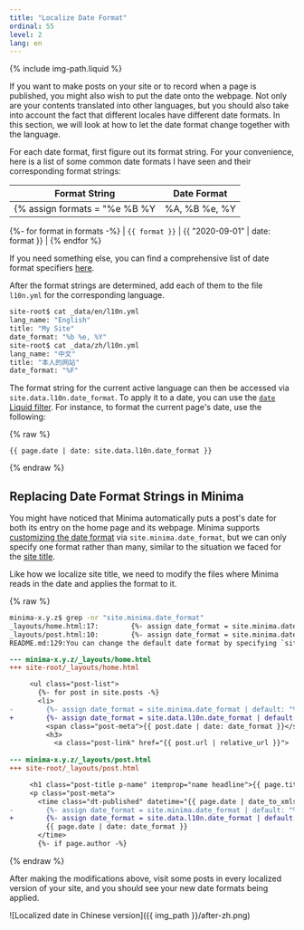 ```yaml
---
title: "Localize Date Format"
ordinal: 55
level: 2
lang: en
---
```

{% include img-path.liquid %}

If you want to make posts on your site or to record when a page is published,
you might also wish to put the date onto the webpage. Not only are your
contents translated into other languages, but you should also take into account
the fact that different locales have different date formats. In this section,
we will look at how to let the date format change together with the language.

For each date format, first figure out its format string. For your convenience,
here is a list of some common date formats I have seen and their corresponding
format strings:

| Format String | Date Format |
| :-----------: | :---------: |
{% assign formats = "%e %B %Y | %A, %B %e, %Y | %a %b %d, %Y | %F | %m/%d/%Y | %d/%m/%y" | split: " | " %}
{%- for format in formats -%}
| `{{ format }}` | {{ "2020-09-01" | date: format }} |
{% endfor %}

If you need something else, you can find a comprehensive list of date format
specifiers
[here](http://man7.org/linux/man-pages/man3/strftime.3.html#DESCRIPTION).

After the format strings are determined, add each of them to the file
`l10n.yml` for the corresponding language.

```sh
site-root$ cat _data/en/l10n.yml
lang_name: "English"
title: "My Site"
date_format: "%b %e, %Y"
site-root$ cat _data/zh/l10n.yml
lang_name: "中文"
title: "本人的网站"
date_format: "%F"
```

The format string for the current active language can then be accessed via
`site.data.l10n.date_format`. To apply it to a date, you can use the [`date`
Liquid filter](https://shopify.github.io/liquid/filters/date/). For instance,
to format the current page's date, use the following:

{% raw %}
```liquid
{{ page.date | date: site.data.l10n.date_format }}
```
{% endraw %}

## Replacing Date Format Strings in Minima

You might have noticed that Minima automatically puts a post's date for both
its entry on the home page and its webpage. Minima supports [customizing the
date
format](https://github.com/jekyll/minima/blob/v2.5.1/README.md#change-default-date-format)
via `site.minima.date_format`, but we can only specify one format rather than
many, similar to the situation we faced for the [site
title](localize-site-title).

Like how we localize site title, we need to modify the files where Minima reads
in the date and applies the format to it.

{% raw %}
```sh
minima-x.y.z$ grep -nr "site.minima.date_format"
_layouts/home.html:17:        {%- assign date_format = site.minima.date_format | default: "%b %-d, %Y" -%}
_layouts/post.html:10:        {%- assign date_format = site.minima.date_format | default: "%b %-d, %Y" -%}
README.md:129:You can change the default date format by specifying `site.minima.date_format`
```

```diff
--- minima-x.y.z/_layouts/home.html
+++ site-root/_layouts/home.html

     <ul class="post-list">
       {%- for post in site.posts -%}
       <li>
-        {%- assign date_format = site.minima.date_format | default: "%b %-d, %Y" -%}
+        {%- assign date_format = site.data.l10n.date_format | default: "%b %-d, %Y" -%}
         <span class="post-meta">{{ post.date | date: date_format }}</span>
         <h3>
           <a class="post-link" href="{{ post.url | relative_url }}">
 
--- minima-x.y.z/_layouts/post.html
+++ site-root/_layouts/post.html

     <h1 class="post-title p-name" itemprop="name headline">{{ page.title | escape }}</h1>
     <p class="post-meta">
       <time class="dt-published" datetime="{{ page.date | date_to_xmlschema }}" itemprop="datePublished">
-        {%- assign date_format = site.minima.date_format | default: "%b %-d, %Y" -%}
+        {%- assign date_format = site.data.l10n.date_format | default: "%b %-d, %Y" -%}
         {{ page.date | date: date_format }}
       </time>
       {%- if page.author -%}
```
{% endraw %}

After making the modifications above, visit some posts in every localized
version of your site, and you should see your new date formats being applied.

![Localized date in Chinese version]({{ img_path }}/after-zh.png)

